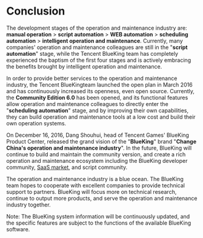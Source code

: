 # Conclusion

The development stages of the operation and maintenance industry are: **manual operation** > **script automation** > **WEB automation** > **scheduling automation** > **intelligent operation and maintenance**. Currently, many companies' operation and maintenance colleagues are still in the "**script automation**" stage, while the Tencent BlueKing team has completely experienced the baptism of the first four stages and is actively embracing the benefits brought by intelligent operation and maintenance.

In order to provide better services to the operation and maintenance industry, the Tencent BlueKingteam launched the open plan in March 2016 and has continuously increased its openness, even open source. Currently, the **Community Edition 6.0** has been opened, and its functional features allow operation and maintenance colleagues to directly enter the "**scheduling automation**" stage, and by improving their own capabilities, they can build operation and maintenance tools at a low cost and build their own operation systems.

On December 16, 2016, Dang Shouhui, head of Tencent Games' BlueKing Product Center, released the grand vision of the "**BlueKing**" brand "**Change China's operation and maintenance industry**". In the future, BlueKing will continue to build and maintain the community version, and create a rich operation and maintenance ecosystem including the BlueKing developer community, [SaaS market](http://bk.tencent.com/s-mart), and script community.

The operation and maintenance industry is a blue ocean. The BlueKing team hopes to cooperate with excellent companies to provide technical support to partners. BlueKing will focus more on technical research, continue to output more products, and serve the operation and maintenance industry together.

Note: The BlueKing system information will be continuously updated, and the specific features are subject to the functions of the available BlueKing software.